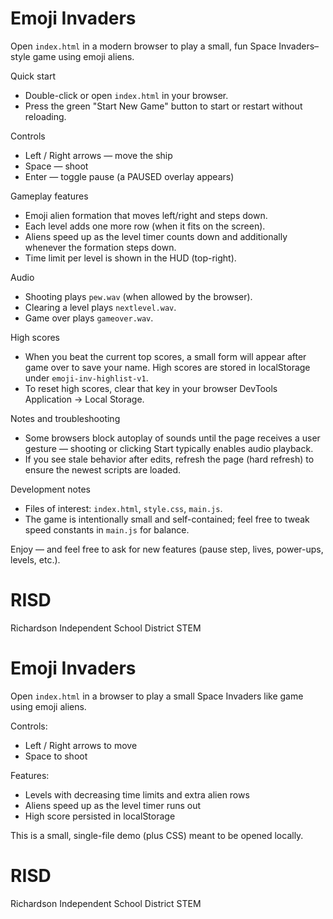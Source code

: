 # Emoji Invaders

Open `index.html` in a modern browser to play a small, fun Space Invaders–style game using emoji aliens.

Quick start
- Double-click or open `index.html` in your browser.
- Press the green "Start New Game" button to start or restart without reloading.

Controls
- Left / Right arrows — move the ship
- Space — shoot
- Enter — toggle pause (a PAUSED overlay appears)

Gameplay features
- Emoji alien formation that moves left/right and steps down.
- Each level adds one more row (when it fits on the screen).
- Aliens speed up as the level timer counts down and additionally whenever the formation steps down.
- Time limit per level is shown in the HUD (top-right).

Audio
- Shooting plays `pew.wav` (when allowed by the browser).
- Clearing a level plays `nextlevel.wav`.
- Game over plays `gameover.wav`.

High scores
- When you beat the current top scores, a small form will appear after game over to save your name. High scores are stored in localStorage under `emoji-inv-highlist-v1`.
- To reset high scores, clear that key in your browser DevTools Application → Local Storage.

Notes and troubleshooting
- Some browsers block autoplay of sounds until the page receives a user gesture — shooting or clicking Start typically enables audio playback.
- If you see stale behavior after edits, refresh the page (hard refresh) to ensure the newest scripts are loaded.

Development notes
- Files of interest: `index.html`, `style.css`, `main.js`.
- The game is intentionally small and self-contained; feel free to tweak speed constants in `main.js` for balance.

Enjoy — and feel free to ask for new features (pause step, lives, power-ups, levels, etc.).

# RISD
Richardson Independent School District STEM
# Emoji Invaders

Open `index.html` in a browser to play a small Space Invaders like game using emoji aliens.

Controls:
- Left / Right arrows to move
- Space to shoot

Features:
- Levels with decreasing time limits and extra alien rows
- Aliens speed up as the level timer runs out
- High score persisted in localStorage

This is a small, single-file demo (plus CSS) meant to be opened locally.
# RISD
Richardson Independent School District STEM
